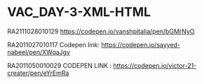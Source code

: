 # VAC_DAY-3-XML-HTML



RA2111028010129
https://codepen.io/vanshpitalia/pen/bGMrNyO

RA2011027010117
Codepen link: https://codepen.io/sayyed-nabeel/pen/XWqaJgv

RA2011050010029
CODEPEN LINK : https://codepen.io/victor-21-creater/pen/eYrEmRa

